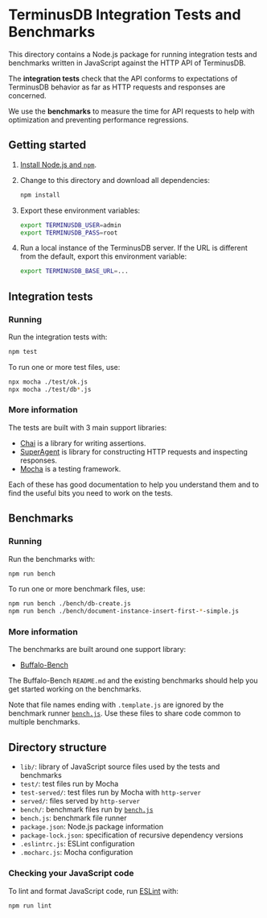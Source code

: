 TerminusDB Integration Tests and Benchmarks
===========================================

This directory contains a Node.js package for running integration tests and
benchmarks written in JavaScript against the HTTP API of TerminusDB.

The **integration tests** check that the API conforms to expectations of
TerminusDB behavior as far as HTTP requests and responses are concerned.

We use the **benchmarks** to measure the time for API requests to help with
optimization and preventing performance regressions.

## Getting started

1. [Install Node.js and `npm`][install-nodejs].

2. Change to this directory and download all dependencies:

   ```sh
   npm install
   ```

3. Export these environment variables:

   ```sh
   export TERMINUSDB_USER=admin
   export TERMINUSDB_PASS=root
   ```

4. Run a local instance of the TerminusDB server. If the URL is different from
   the default, export this environment variable:

   ```sh
   export TERMINUSDB_BASE_URL=...
   ```

## Integration tests

### Running

Run the integration tests with:

```sh
npm test
```

To run one or more test files, use:

```sh
npx mocha ./test/ok.js
npx mocha ./test/db*.js
```

### More information

The tests are built with 3 main support libraries:

* [Chai][chai] is a library for writing assertions.
* [SuperAgent][superagent] is library for constructing HTTP requests and
  inspecting responses.
* [Mocha][mocha] is a testing framework.

Each of these has good documentation to help you understand them and to find the
useful bits you need to work on the tests.

## Benchmarks

### Running

Run the benchmarks with:

```sh
npm run bench
```

To run one or more benchmark files, use:

```sh
npm run bench ./bench/db-create.js
npm run bench ./bench/document-instance-insert-first-*-simple.js
```

### More information

The benchmarks are built around one support library:

* [Buffalo-Bench][buffalo-bench]

The Buffalo-Bench `README.md` and the existing benchmarks should help you get
started working on the benchmarks.

Note that file names ending with `.template.js` are ignored by the benchmark
runner [`bench.js`](./bench.js). Use these files to share code common to
multiple benchmarks.

## Directory structure

* `lib/`: library of JavaScript source files used by the tests and benchmarks
* `test/`: test files run by Mocha
* `test-served/`: test files run by Mocha with `http-server`
* `served/`: files served by `http-server`
* `bench/`: benchmark files run by [`bench.js`](./bench.js)
* `bench.js`: benchmark file runner
* `package.json`: Node.js package information
* `package-lock.json`: specification of recursive dependency versions
* `.eslintrc.js`: ESLint configuration
* `.mocharc.js`: Mocha configuration

### Checking your JavaScript code

To lint and format JavaScript code, run [ESLint][eslint] with:

```
npm run lint
```

[buffalo-bench]: https://github.com/Masquerade-Circus/buffalo-bench
[chai]: https://www.chaijs.com/
[eslint]: https://eslint.org/
[install-nodejs]: https://docs.npmjs.com/downloading-and-installing-node-js-and-npm
[mocha]: https://mochajs.org/
[superagent]: https://visionmedia.github.io/superagent/
